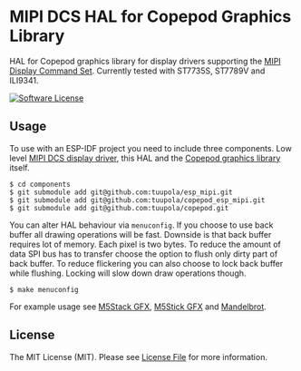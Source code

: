 # MIPI DCS HAL for Copepod Graphics Library

HAL for Copepod graphics library for display drivers supporting the [MIPI Display Command Set](https://www.mipi.org/specifications/display-command-set). Currently tested with ST7735S, ST7789V and ILI9341.

[![Software License](https://img.shields.io/badge/license-MIT-brightgreen.svg?style=flat-square)](LICENSE.md)

## Usage

To use with an ESP-IDF project you need to include three components. Low level [MIPI DCS display driver](https://github.com/tuupola/esp_mipi), this HAL and the [Copepod graphics library](https://github.com/tuupola/copepod) itself.

```
$ cd components
$ git submodule add git@github.com:tuupola/esp_mipi.git
$ git submodule add git@github.com:tuupola/copepod_esp_mipi.git
$ git submodule add git@github.com:tuupola/copepod.git
```

You can alter  HAL behaviour via `menuconfig`. If you choose to use back buffer all drawing operations will be fast. Downside is that back buffer requires lot of memory. Each pixel is two bytes. To reduce the amount of data SPI bus has to transfer choose the option to flush only dirty part of back buffer. To reduce flickering you can also choose to lock back buffer while flushing. Locking will slow down draw operations though.

```
$ make menuconfig
```

For example usage see [M5Stack GFX](https://github.com/tuupola/esp-examples/tree/master/009-m5stack-gfx), [M5Stick GFX](https://github.com/tuupola/esp-examples/tree/master/015-m5stick-gfx) and [Mandelbrot](https://github.com/tuupola/esp-examples/tree/master/014-mandelbrot).

## License

The MIT License (MIT). Please see [License File](LICENSE.md) for more information.
